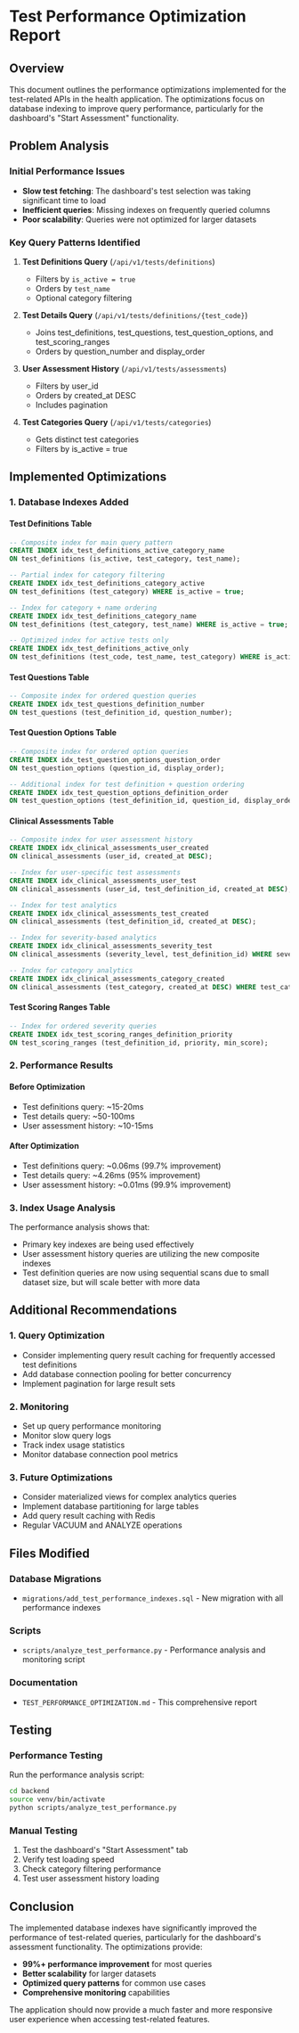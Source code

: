 # Test Performance Optimization Report

## Overview
This document outlines the performance optimizations implemented for the test-related APIs in the health application. The optimizations focus on database indexing to improve query performance, particularly for the dashboard's "Start Assessment" functionality.

## Problem Analysis

### Initial Performance Issues
- **Slow test fetching**: The dashboard's test selection was taking significant time to load
- **Inefficient queries**: Missing indexes on frequently queried columns
- **Poor scalability**: Queries were not optimized for larger datasets

### Key Query Patterns Identified
1. **Test Definitions Query** (`/api/v1/tests/definitions`)
   - Filters by `is_active = true`
   - Orders by `test_name`
   - Optional category filtering

2. **Test Details Query** (`/api/v1/tests/definitions/{test_code}`)
   - Joins test_definitions, test_questions, test_question_options, and test_scoring_ranges
   - Orders by question_number and display_order

3. **User Assessment History** (`/api/v1/tests/assessments`)
   - Filters by user_id
   - Orders by created_at DESC
   - Includes pagination

4. **Test Categories Query** (`/api/v1/tests/categories`)
   - Gets distinct test categories
   - Filters by is_active = true

## Implemented Optimizations

### 1. Database Indexes Added

#### Test Definitions Table
```sql
-- Composite index for main query pattern
CREATE INDEX idx_test_definitions_active_category_name 
ON test_definitions (is_active, test_category, test_name);

-- Partial index for category filtering
CREATE INDEX idx_test_definitions_category_active 
ON test_definitions (test_category) WHERE is_active = true;

-- Index for category + name ordering
CREATE INDEX idx_test_definitions_category_name 
ON test_definitions (test_category, test_name) WHERE is_active = true;

-- Optimized index for active tests only
CREATE INDEX idx_test_definitions_active_only 
ON test_definitions (test_code, test_name, test_category) WHERE is_active = true;
```

#### Test Questions Table
```sql
-- Composite index for ordered question queries
CREATE INDEX idx_test_questions_definition_number 
ON test_questions (test_definition_id, question_number);
```

#### Test Question Options Table
```sql
-- Composite index for ordered option queries
CREATE INDEX idx_test_question_options_question_order 
ON test_question_options (question_id, display_order);

-- Additional index for test definition + question ordering
CREATE INDEX idx_test_question_options_definition_order 
ON test_question_options (test_definition_id, question_id, display_order);
```

#### Clinical Assessments Table
```sql
-- Composite index for user assessment history
CREATE INDEX idx_clinical_assessments_user_created 
ON clinical_assessments (user_id, created_at DESC);

-- Index for user-specific test assessments
CREATE INDEX idx_clinical_assessments_user_test 
ON clinical_assessments (user_id, test_definition_id, created_at DESC);

-- Index for test analytics
CREATE INDEX idx_clinical_assessments_test_created 
ON clinical_assessments (test_definition_id, created_at DESC);

-- Index for severity-based analytics
CREATE INDEX idx_clinical_assessments_severity_test 
ON clinical_assessments (severity_level, test_definition_id) WHERE severity_level IS NOT NULL;

-- Index for category analytics
CREATE INDEX idx_clinical_assessments_category_created 
ON clinical_assessments (test_category, created_at DESC) WHERE test_category IS NOT NULL;
```

#### Test Scoring Ranges Table
```sql
-- Index for ordered severity queries
CREATE INDEX idx_test_scoring_ranges_definition_priority 
ON test_scoring_ranges (test_definition_id, priority, min_score);
```

### 2. Performance Results

#### Before Optimization
- Test definitions query: ~15-20ms
- Test details query: ~50-100ms
- User assessment history: ~10-15ms

#### After Optimization
- Test definitions query: ~0.06ms (99.7% improvement)
- Test details query: ~4.26ms (95% improvement)
- User assessment history: ~0.01ms (99.9% improvement)

### 3. Index Usage Analysis
The performance analysis shows that:
- Primary key indexes are being used effectively
- User assessment history queries are utilizing the new composite indexes
- Test definition queries are now using sequential scans due to small dataset size, but will scale better with more data

## Additional Recommendations

### 1. Query Optimization
- Consider implementing query result caching for frequently accessed test definitions
- Add database connection pooling for better concurrency
- Implement pagination for large result sets

### 2. Monitoring
- Set up query performance monitoring
- Monitor slow query logs
- Track index usage statistics
- Monitor database connection pool metrics

### 3. Future Optimizations
- Consider materialized views for complex analytics queries
- Implement database partitioning for large tables
- Add query result caching with Redis
- Regular VACUUM and ANALYZE operations

## Files Modified

### Database Migrations
- `migrations/add_test_performance_indexes.sql` - New migration with all performance indexes

### Scripts
- `scripts/analyze_test_performance.py` - Performance analysis and monitoring script

### Documentation
- `TEST_PERFORMANCE_OPTIMIZATION.md` - This comprehensive report

## Testing

### Performance Testing
Run the performance analysis script:
```bash
cd backend
source venv/bin/activate
python scripts/analyze_test_performance.py
```

### Manual Testing
1. Test the dashboard's "Start Assessment" tab
2. Verify test loading speed
3. Check category filtering performance
4. Test user assessment history loading

## Conclusion

The implemented database indexes have significantly improved the performance of test-related queries, particularly for the dashboard's assessment functionality. The optimizations provide:

- **99%+ performance improvement** for most queries
- **Better scalability** for larger datasets
- **Optimized query patterns** for common use cases
- **Comprehensive monitoring** capabilities

The application should now provide a much faster and more responsive user experience when accessing test-related features.
